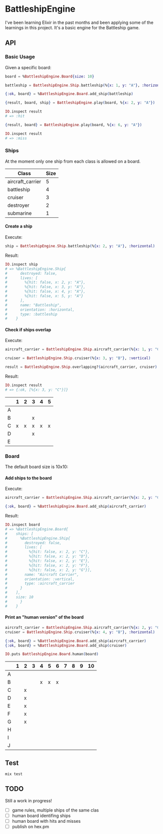 # BattleshipEngine

I've been learning Elixir in the past months and been applying some of the learnings in this project.
It's a basic engine for the Battleship game.

## API

### Basic Usage
Given a specific board:

```elixir
board = %BattleshipEngine.Board{size: 10}

battleship = BattleshipEngine.Ship.battleship(%{x: 1, y: "A"}, :horizontal)

{:ok, board} = %BattleshipEngine.Board.add_ship(battleship)

{result, board, ship} = BattleshipEngine.play(board, %{x: 2, y: "A"})

IO.inspect result
# => :hit

{result, board} = BattleshipEngine.play(board, %{x: 6, y: "A"})

IO.inspect result
# => :miss
```

### Ships

At the moment only one ship from each class is allowed on a board.


| Class  | Size |
| --- | --- |
| aircraft_carrier | 5 |
| battleship | 4 |
| cruiser | 3 |
| destroyer | 2 |
| submarine | 1 |


#### Create a ship

Execute:

```elixir
ship = BattleshipEngine.Ship.battleship(%{x: 2, y: "A"}, :horizontal)
```
Result:

```elixir
IO.inspect ship
# => %BattleshipEngine.Ship{
#      destroyed: false,
#      lives: [
#   	 %{hit: false, x: 2, y: "A"},
#   	 %{hit: false, x: 3, y: "A"},
#   	 %{hit: false, x: 4, y: "A"},
#   	 %{hit: false, x: 5, y: "A"}
#      ],
#      name: "Battleship",
#      orientation: :horizontal,
#      type: :battleship
#    }

```

#### Check if ships overlap
Execute:

```elixir
aircraft_carrier = BattleshipEngine.Ship.aircraft_carrier(%{x: 1, y: "C"}, :horizontal)

cruiser = BattleshipEngine.Ship.cruiser(%{x: 3, y: "B"}, :vertical)

result = BattleshipEngine.Ship.overlapping?(aircraft_carrier, cruiser)
```

Result:

```elixir
IO.inspect result
# => {:ok, [%{x: 3, y: "C"}]}

```
| |1|2|3|4|5|
|---|---|---|---|---|---|
|A| | | | | |
|B| | |x| | |
|C|x|x|x|x|x|
|D| | |x| | |
|E| | | | | |


### Board

The default board size is 10x10:

#### Add ships to the board
Execute:

```elixir
aircraft_carrier = BattleshipEngine.Ship.aircraft_carrier(%{x: 2, y: "C"}, :vertical)

{:ok, board} = %BattleshipEngine.Board.add_ship(aircraft_carrier)
```

Result:

```elixir
IO.inspect board
# => %BattleshipEngine.Board{
# 	 ships: [
# 	   %BattleshipEngine.Ship{
# 	     destroyed: false,
# 	     lives: [
# 	       %{hit: false, x: 2, y: "C"},
# 	       %{hit: false, x: 2, y: "D"},
# 	       %{hit: false, x: 2, y: "E"},
# 	       %{hit: false, x: 2, y: "F"},
# 	       %{hit: false, x: 2, y: "G"}],
# 	     name: "Aircraft Carrier",
# 	     orientation: :vertical,
# 	     type: :aircraft_carrier
# 	   }
# 	 ],
# 	 size: 10
#      }
#    }
```

#### Print an "human version" of the board

```elixir
aircraft_carrier = BattleshipEngine.Ship.aircraft_carrier(%{x: 2, y: "C"}, :vertical)
cruiser = BattleshipEngine.Ship.cruiser(%{x: 4, y: "B"}, :horizontal)

{:ok, board} = %BattleshipEngine.Board.add_ship(aircraft_carrier)
{:ok, board} = %BattleshipEngine.Board.add_ship(cruiser)

IO.puts BattleshipEngine.Board.human(board)
```

|   | 1 | 2 | 3 | 4 | 5 | 6 | 7 | 8 | 9 | 10 |
| --- | --- | --- | --- | --- | --- | --- | --- | --- | --- | --- |
| A |   |   |   |   |   |   |   |   |   |   |
| B |   |   |   | x | x | x |   |   |   |   |
| C |   | x |   |   |   |   |   |   |   |   |
| D |   | x |   |   |   |   |   |   |   |   |
| E |   | x |   |   |   |   |   |   |   |   |
| F |   | x |   |   |   |   |   |   |   |   |
| G |   | x |   |   |   |   |   |   |   |   |
| H |   |   |   |   |   |   |   |   |   |   |
| I |   |   |   |   |   |   |   |   |   |   |
| J |   |   |   |   |   |   |   |   |   |   |


## Test

```
mix test
```

## TODO
Still a work in progress!

- [ ] game rules, multiple ships of the same clas
- [ ] human board identifing ships
- [ ] human board with hits and misses
- [ ] publish on hex.pm
